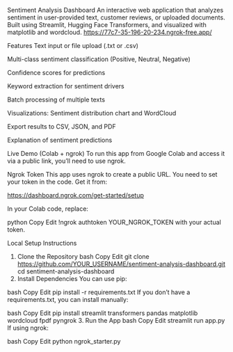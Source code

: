 Sentiment Analysis Dashboard
An interactive web application that analyzes sentiment in user-provided text, customer reviews, or uploaded documents. Built using Streamlit, Hugging Face Transformers, and visualized with matplotlib and wordcloud.
https://77c7-35-196-20-234.ngrok-free.app/

Features
Text input or file upload (.txt or .csv)

Multi-class sentiment classification (Positive, Neutral, Negative)

Confidence scores for predictions

Keyword extraction for sentiment drivers

Batch processing of multiple texts

Visualizations: Sentiment distribution chart and WordCloud

Export results to CSV, JSON, and PDF

Explanation of sentiment predictions

Live Demo (Colab + ngrok)
To run this app from Google Colab and access it via a public link, you’ll need to use ngrok.

 Ngrok Token
This app uses ngrok to create a public URL.
You need to set your token in the code. Get it from:

 https://dashboard.ngrok.com/get-started/setup

In your Colab code, replace:

python
Copy
Edit
!ngrok authtoken YOUR_NGROK_TOKEN
with your actual token.

 Local Setup Instructions
1. Clone the Repository
bash
Copy
Edit
git clone https://github.com/YOUR_USERNAME/sentiment-analysis-dashboard.git
cd sentiment-analysis-dashboard
2. Install Dependencies
You can use pip:

bash
Copy
Edit
pip install -r requirements.txt
If you don’t have a requirements.txt, you can install manually:

bash
Copy
Edit
pip install streamlit transformers pandas matplotlib wordcloud fpdf pyngrok
3. Run the App
bash
Copy
Edit
streamlit run app.py
If using ngrok:

bash
Copy
Edit
python ngrok_starter.py
